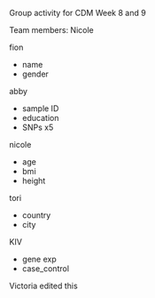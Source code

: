 Group activity for CDM Week 8 and 9 

Team members:
Nicole

fion
- name
- gender

abby
- sample ID
- education 
- SNPs x5

nicole
- age 
- bmi
- height

tori
- country
- city

KIV
- gene exp
- case_control

Victoria edited this 